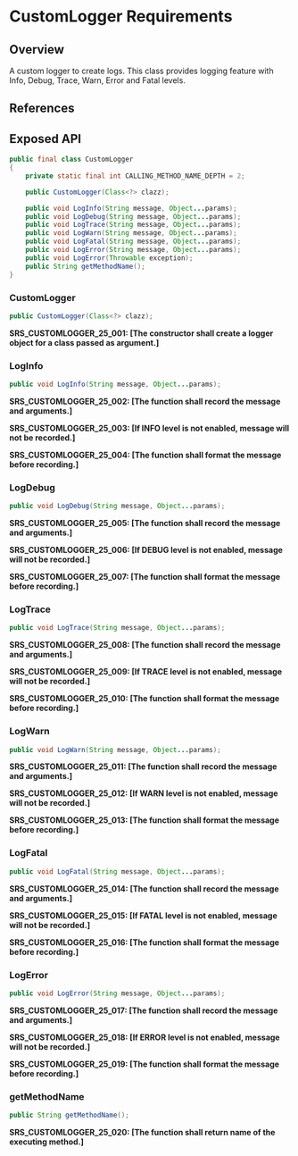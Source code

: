 # CustomLogger Requirements

## Overview

A custom logger to create logs. This class provides logging feature with Info, Debug, Trace, Warn, Error and Fatal levels.

## References

## Exposed API

```java
public final class CustomLogger
{
    private static final int CALLING_METHOD_NAME_DEPTH = 2;

    public CustomLogger(Class<?> clazz);

    public void LogInfo(String message, Object...params);
    public void LogDebug(String message, Object...params);
    public void LogTrace(String message, Object...params);
    public void LogWarn(String message, Object...params);
    public void LogFatal(String message, Object...params);
    public void LogError(String message, Object...params);
    public void LogError(Throwable exception);
    public String getMethodName();
}
```


### CustomLogger

```java
public CustomLogger(Class<?> clazz);
```

**SRS_CUSTOMLOGGER_25_001: [**The constructor shall create a logger object for a class passed as argument.**]**


### LogInfo

```java
public void LogInfo(String message, Object...params);
```

**SRS_CUSTOMLOGGER_25_002: [**The function shall record the message and arguments.**]**

**SRS_CUSTOMLOGGER_25_003: [**If INFO level is not enabled, message will not be recorded.**]**

**SRS_CUSTOMLOGGER_25_004: [**The function shall format the message before recording.**]**


### LogDebug

```java
public void LogDebug(String message, Object...params);
```

**SRS_CUSTOMLOGGER_25_005: [**The function shall record the message and arguments.**]**

**SRS_CUSTOMLOGGER_25_006: [**If DEBUG level is not enabled, message will not be recorded.**]**

**SRS_CUSTOMLOGGER_25_007: [**The function shall format the message before recording.**]**


### LogTrace

```java
public void LogTrace(String message, Object...params);
```

**SRS_CUSTOMLOGGER_25_008: [**The function shall record the message and arguments.**]**

**SRS_CUSTOMLOGGER_25_009: [**If TRACE level is not enabled, message will not be recorded.**]**

**SRS_CUSTOMLOGGER_25_010: [**The function shall format the message before recording.**]**


### LogWarn

```java
public void LogWarn(String message, Object...params);
```

**SRS_CUSTOMLOGGER_25_011: [**The function shall record the message and arguments.**]**

**SRS_CUSTOMLOGGER_25_012: [**If WARN level is not enabled, message will not be recorded.**]**

**SRS_CUSTOMLOGGER_25_013: [**The function shall format the message before recording.**]**


### LogFatal

```java
public void LogFatal(String message, Object...params);
```

**SRS_CUSTOMLOGGER_25_014: [**The function shall record the message and arguments.**]**

**SRS_CUSTOMLOGGER_25_015: [**If FATAL level is not enabled, message will not be recorded.**]**

**SRS_CUSTOMLOGGER_25_016: [**The function shall format the message before recording.**]**


### LogError

```java
public void LogError(String message, Object...params);
```

**SRS_CUSTOMLOGGER_25_017: [**The function shall record the message and arguments.**]**

**SRS_CUSTOMLOGGER_25_018: [**If ERROR level is not enabled, message will not be recorded.**]**

**SRS_CUSTOMLOGGER_25_019: [**The function shall format the message before recording.**]**


### getMethodName

```java
public String getMethodName();
```

**SRS_CUSTOMLOGGER_25_020: [**The function shall return name of the executing method.**]**
